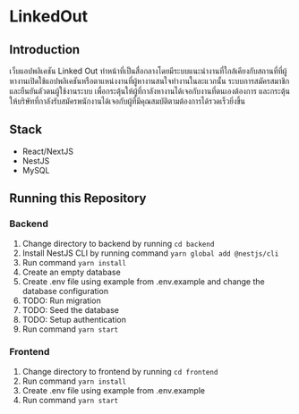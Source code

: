 # LinkedOut

## Introduction
เว็บแอปพลิเคชัน Linked Out ทำหน้าที่เป็นสื่อกลางโดยมีระบบแนะนำงานที่ใกล้เคียงกับสถานที่ที่ผู้หางานเปิดใช้แอปพลิเคชันหรือตาแหน่งงานที่ผู้หางานสนใจทำงานในละแวกนั้น ระบบการสมัครสมาชิกและยืนยันตัวตนผู้ใช้งานระบบ เพื่อกระตุ้นให้ผู้ที่กาลังหางานได้เจอกับงานที่ตนเองต้องการ และกระตุ้นให้บริษัทที่กาลังรับสมัครพนักงานได้เจอกับผู้ที่มีคุณสมบัติตามต้องการได้รวดเร็วยิ่งขึ้น

## Stack
- React/NextJS
- NestJS
- MySQL

## Running this Repository
### Backend
1. Change directory to backend by running `cd backend`
2. Install NestJS CLI by running command `yarn global add @nestjs/cli`
3. Run command `yarn install`
4. Create an empty database
5. Create .env file using example from .env.example and change the database configuration
6. TODO: Run migration
7. TODO: Seed the database
8. TODO: Setup authentication
9. Run command `yarn start`
### Frontend
1. Change directory to frontend by running `cd frontend`
2. Run command `yarn install`
3. Create .env file using example from .env.example
4. Run command `yarn start`